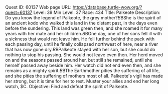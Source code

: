Quest ID: 60137
Web page URL: https://database.turtle-wow.org/?quest=60137
Level: 39
Min Level: 37
Race: 434
Title: Palkeote
Description: Do you know the legend of Palkeote, the grey mother?$B$BShe is the spirit of an ancient kodo who walked this land in the distant past, in the days even before the sundering. This land was green then, and she roamed it for many years with her mate and her children.$B$BOne day, one of her sons fell ill with a sickness that would not leave him. He fell further behind the pack with each passing day, until he finally collapsed northwest of here, near a river that has now gone dry.$B$BPalkeote stayed with her son, but she could do nothing to stop his passing. She would not leave even then. Her herd moved on and the seasons passed around her, but still she remained, until she herself passed away beside him. Her watch did not end even then, and she remains as a mighty spirit.$B$BThe Earthmother pities the suffering of all life, and she pities the suffering of mothers most of all. Palkeote's vigil has made her strong, but it is time for her to rest. Muster your allies and end her long watch, $C.
Objective: Find and defeat the spirit of Palkeote.
